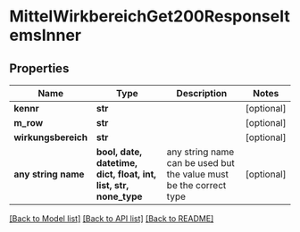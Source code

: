 # MittelWirkbereichGet200ResponseItemsInner


## Properties
Name | Type | Description | Notes
------------ | ------------- | ------------- | -------------
**kennr** | **str** |  | [optional] 
**m_row** | **str** |  | [optional] 
**wirkungsbereich** | **str** |  | [optional] 
**any string name** | **bool, date, datetime, dict, float, int, list, str, none_type** | any string name can be used but the value must be the correct type | [optional]

[[Back to Model list]](../README.md#documentation-for-models) [[Back to API list]](../README.md#documentation-for-api-endpoints) [[Back to README]](../README.md)


